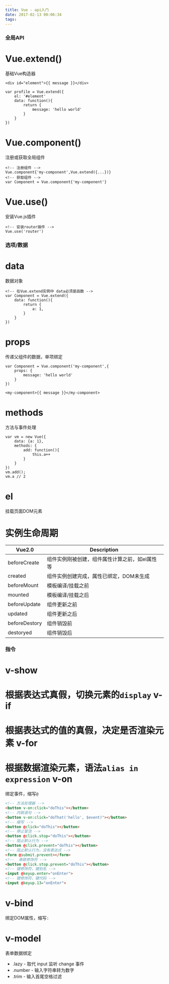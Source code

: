 ```yaml
---
title: Vue - api入门
date: 2017-02-13 00:06:34
tags:
---
```



### 全局API

Vue.extend()
========
基础Vue构造器

```
<div id="element">{{ message }}</div>
```

```
var profile = Vue.extend({
	el: '#element'
	data: function(){
		return {
			message: 'hello world'
		}
	}
})
```

Vue.component()
========
注册或获取全局组件

```
<!-- 注册组件 -->
Vue.component{'my-component',Vue.extend({...})}
<!-- 获取组件 -->
var Component = Vue.component{'my-component'}
```

Vue.use()
========
安装Vue.js插件

```
<!-- 安装router插件 -->
Vue.use('router')
```

### 选项/数据

data
========
数据对象

```
<!-- 在Vue.extend实例中 data必须是函数 -->
var Component = Vue.extend({
	data: function(){
		return {
			a: 1,
		}
	}
})
```
props
========
传递父组件的数据，单项绑定

```
var Component = Vue.component('my-component',{
	props: {
		message: 'hello world'
	}
})
```
```
<my-component>{{ message }}</my-component>
```
methods
========
方法与事件处理
```
var vm = new Vue({
	data: {a: 1},
	methods: {
		add: function(){
			this.a++
		}
	}
})
vm.add();
vm.a // 2
```
el
========
挂载页面DOM元素

实例生命周期
========
| Vue2.0        | Description| 
| ------------- | ------------- | 
| beforeCreate  | 组件实例刚被创建，组件属性计算之前，如el属性等|
| created       | 组件实例创建完成，属性已绑定，DOM未生成|
| beforeMount   | 模板编译/挂载之前| 
| mounted       | 模板编译/挂载之后|
| beforeUpdate  | 组件更新之前| 
| updated       | 组件更新之后| 
| beforeDestory | 组件销毁前| 
| destoryed     | 组件销毁后| 

### 指令

v-show
========
根据表达式真假，切换元素的` display `
v-if
========
根据表达式的值的真假，决定是否渲染元素
v-for
========
根据数据渲染元素，语法` alias in expression `
v-on
========
绑定事件，缩写` @ `

``` html
<!-- 方法处理器 -->
<button v-on:click="doThis"></button>
<!-- 内联语句 -->
<button v-on:click="doThat('hello', $event)"></button>
<!-- 缩写 -->
<button @click="doThis"></button>
<!-- 停止冒泡 -->
<button @click.stop="doThis"></button>
<!-- 阻止默认行为 -->
<button @click.prevent="doThis"></button>
<!-- 阻止默认行为，没有表达式 -->
<form @submit.prevent></form>
<!--  串联修饰符 -->
<button @click.stop.prevent="doThis"></button>
<!-- 键修饰符，键别名 -->
<input @keyup.enter="onEnter">
<!-- 键修饰符，键代码 -->
<input @keyup.13="onEnter">
```

v-bind
========
绑定DOM属性，缩写` : `

v-model
========
表单数据绑定

* .lazy - 取代 input 监听 change 事件
* .number - 输入字符串转为数字
* .trim - 输入首尾空格过滤






